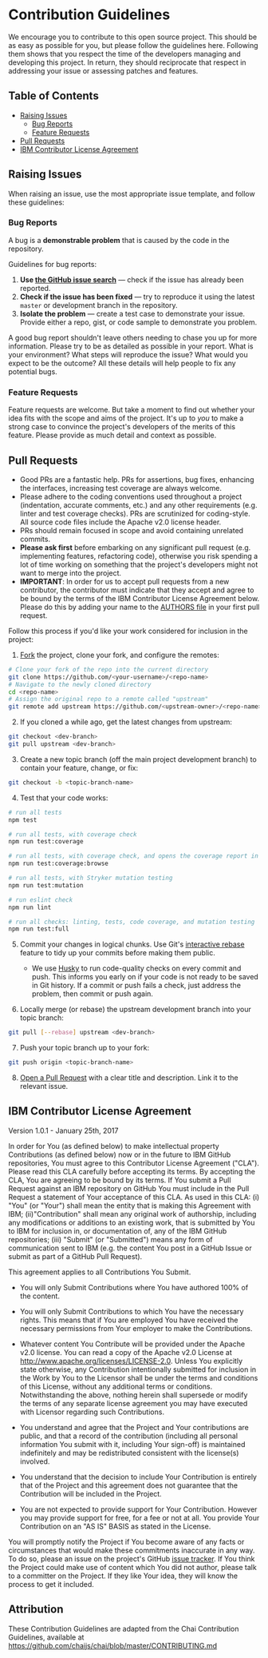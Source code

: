 # Contribution Guidelines

We encourage you to contribute to this open source project. This should be as easy as possible for you, but please follow the guidelines here. Following them shows that you respect the time of the developers managing and developing this project. In return, they should reciprocate that respect in addressing your issue or assessing patches and features.

## Table of Contents

- [Raising Issues](#raising-issues)
  - [Bug Reports](#bug-reports)
  - [Feature Requests](#feature-requests)
- [Pull Requests](#pull-requests)
- [IBM Contributor License Agreement](#IBM-Contributor-License-Agreement)

## Raising Issues

When raising an issue, use the most appropriate issue template, and follow these guidelines:


### Bug Reports

A bug is a **demonstrable problem** that is caused by the code in the repository.

Guidelines for bug reports:

1. **Use [the GitHub issue search](https://github.com/RuntimeTools/chai-openapi-response-validator/issues)** &mdash; check if the issue has already been reported.
2. **Check if the issue has been fixed** &mdash; try to reproduce it using the latest `master` or development branch in the repository.
3. **Isolate the problem** &mdash; create a test case to demonstrate your issue. Provide either a repo, gist, or code sample to demonstrate you problem.

A good bug report shouldn't leave others needing to chase you up for more information. Please try to be as detailed as possible in your report. What is your environment? What steps will reproduce the issue? What would you expect to be the outcome? All these details will help people to fix any potential bugs.


### Feature Requests

Feature requests are welcome. But take a moment to find out whether your idea fits with the scope and aims of the project. It's up to *you* to make a strong case to convince the project's developers of the merits of this feature. Please provide as much detail and context as possible.


## Pull Requests

- Good PRs are a fantastic help. PRs for assertions, bug fixes, enhancing the interfaces, increasing test coverage are always welcome.
- Please adhere to the coding conventions used throughout a project (indentation, accurate comments, etc.) and any other requirements (e.g. linter and test coverage checks). PRs are scrutinized for coding-style. All source code files include the Apache v2.0 license header.
- PRs should remain focused in scope and avoid containing unrelated commits.
- **Please ask first** before embarking on any significant pull request (e.g. implementing features, refactoring code), otherwise you risk spending a lot of time working on something that the project's developers might not want to merge into the project.
- **IMPORTANT**: In order for us to accept pull requests from a new contributor, the contributor must indicate that they accept and agree to be bound by the terms of the IBM Contributor License Agreement below. Please do this by adding your name to the [AUTHORS file](https://github.com/RuntimeTools/chai-openapi-response-validator/blob/master/AUTHORS.md)
in your first pull request.

Follow this process if you'd like your work considered for inclusion in the project:

1. [Fork](http://help.github.com/fork-a-repo/) the project, clone your fork, and configure the remotes:

```bash
# Clone your fork of the repo into the current directory
git clone https://github.com/<your-username>/<repo-name>
# Navigate to the newly cloned directory
cd <repo-name>
# Assign the original repo to a remote called "upstream"
git remote add upstream https://github.com/<upstream-owner>/<repo-name>
```

2. If you cloned a while ago, get the latest changes from upstream:

```bash
git checkout <dev-branch>
git pull upstream <dev-branch>
```

3. Create a new topic branch (off the main project development branch) to contain your feature, change, or fix:

```bash
git checkout -b <topic-branch-name>
```

4. Test that your code works:

```bash
# run all tests
npm test

# run all tests, with coverage check
npm run test:coverage

# run all tests, with coverage check, and opens the coverage report in your browser
npm run test:coverage:browse

# run all tests, with Stryker mutation testing
npm run test:mutation

# run eslint check
npm run lint

# run all checks: linting, tests, code coverage, and mutation testing
npm run test:full
```

5. Commit your changes in logical chunks. Use Git's [interactive rebase](https://help.github.com/articles/interactive-rebase) feature to tidy up your commits before making them public.

    - We use [Husky](https://github.com/typicode/husky) to run code-quality checks on every commit and push. This informs you early on if your code is not ready to be saved in Git history. If a commit or push fails a check, just address the problem, then commit or push again.

6. Locally merge (or rebase) the upstream development branch into your topic branch:

```bash
git pull [--rebase] upstream <dev-branch>
```

7. Push your topic branch up to your fork:

```bash
git push origin <topic-branch-name>
```

8. [Open a Pull Request](https://help.github.com/articles/using-pull-requests/) with a clear title and description. Link it to the relevant issue.


## IBM Contributor License Agreement
Version 1.0.1 - January 25th, 2017

In order for You (as defined below) to make intellectual property Contributions (as defined below) now or in the future to IBM GitHub repositories, You must agree to this Contributor License Agreement ("CLA"). Please read this CLA carefully before accepting its terms. By accepting the CLA, You are agreeing to be bound by its terms. If You submit a Pull Request against an IBM repository on GitHub You must include in the Pull Request a statement of Your acceptance of this CLA.
As used in this CLA: (i) "You" (or "Your") shall mean the entity that is making this Agreement with IBM; (ii)"Contribution" shall mean any original work of authorship, including any modifications or additions to an existing work, that is submitted by You to IBM for inclusion in, or documentation of, any of the IBM GitHub repositories; (iii) "Submit" (or "Submitted") means any form of communication sent to IBM (e.g. the content You post in a GitHub Issue or submit as part of a GitHub Pull Request).

This agreement applies to all Contributions You Submit.

- You will only Submit Contributions where You have authored 100% of the content.

- You will only Submit Contributions to which You have the necessary rights. This means that if You are employed You have received the necessary permissions from Your employer to make the Contributions.

- Whatever content You Contribute will be provided under the Apache v2.0 license. You can read a copy of the Apache v2.0 License at http://www.apache.org/licenses/LICENSE-2.0.  Unless You explicitly state otherwise, any Contribution intentionally submitted for inclusion in the Work by You to the Licensor shall be under the terms and conditions of this License, without any additional terms or conditions. Notwithstanding the above, nothing herein shall supersede or modify the terms of any separate license agreement you may have executed with Licensor regarding such Contributions.

- You understand and agree that the Project and Your contributions are public, and that a record of the contribution (including all personal information You submit with it, including Your sign-off) is maintained indefinitely and may be redistributed consistent with the license(s) involved.

- You understand that the decision to include Your Contribution is entirely that of the Project and this agreement does not guarantee that the Contribution will be included in the Project.

- You are not expected to provide support for Your Contribution. However you may provide support for free, for a fee or not at all. You provide Your Contribution on an "AS IS" BASIS as stated in the License.

You will promptly notify the Project if You become aware of any facts or circumstances that would make these commitments inaccurate in any way. To do so, please an issue on the project's GitHub [issue tracker](https://github.com/RuntimeTools/chai-openapi-response-validator/issues).
If You think the Project could make use of content which You did not author, please talk to a committer on the Project. If they like Your idea, they will know the process to get it included.



## Attribution

These Contribution Guidelines are adapted from the Chai Contribution Guidelines, available at https://github.com/chaijs/chai/blob/master/CONTRIBUTING.md
